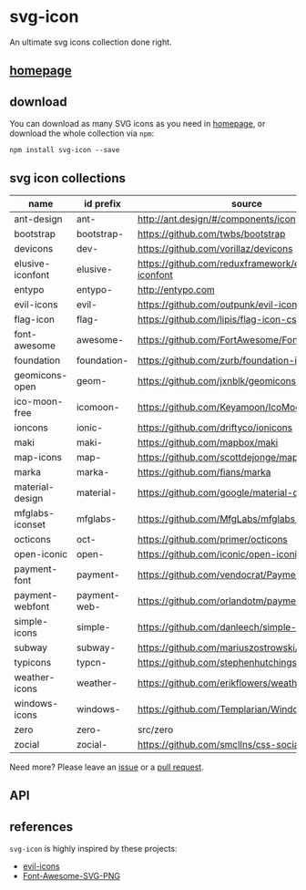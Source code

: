svg-icon
========

An ultimate svg icons collection done right.

## [homepage][homepage]

## download

You can download as many SVG icons as you need in [homepage][homepage], or download the whole collection via `npm`:

```shell
npm install svg-icon --save
```

## svg icon collections

name | id prefix | source | supported
----|----|----|----
ant-design       | ant-         | http://ant.design/#/components/icon                | yes
bootstrap        | bootstrap-   | https://github.com/twbs/bootstrap                  | yes
devicons         | dev-         | https://github.com/vorillaz/devicons               | yes
elusive-iconfont | elusive-     | https://github.com/reduxframework/elusive-iconfont | yes
entypo           | entypo-      | http://entypo.com                                  | yes
evil-icons       | evil-        | https://github.com/outpunk/evil-icons              | yes
flag-icon        | flag-        | https://github.com/lipis/flag-icon-css             | yes
font-awesome     | awesome-     | https://github.com/FortAwesome/Font-Awesome        | yes
foundation       | foundation-  | https://github.com/zurb/foundation-icon-fonts      | no
geomicons-open   | geom-        | https://github.com/jxnblk/geomicons-open           | no
ico-moon-free    | icomoon-     | https://github.com/Keyamoon/IcoMoon-Free           | no
ioncons          | ionic-       | https://github.com/driftyco/ionicons               | yes
maki             | maki-        | https://github.com/mapbox/maki                     | no
map-icons        | map-         | https://github.com/scottdejonge/map-icons          | no
marka            | marka-       | https://github.com/fians/marka                     | no
material-design  | material-    | https://github.com/google/material-design-icons    | yes
mfglabs-iconset  | mfglabs-     | https://github.com/MfgLabs/mfglabs-iconset         | no
octicons         | oct-         | https://github.com/primer/octicons                 | yes
open-iconic      | open-        | https://github.com/iconic/open-iconic              | no
payment-font     | payment-     | https://github.com/vendocrat/PaymentFont           | no
payment-webfont  | payment-web- | https://github.com/orlandotm/payment-webfont       | no
simple-icons     | simple-      | https://github.com/danleech/simple-icons           | no
subway           | subway-      | https://github.com/mariuszostrowski/subway         | no
typicons         | typcn-       | https://github.com/stephenhutchings/typicons.font  | no
weather-icons    | weather-     | https://github.com/erikflowers/weather-icons       | no
windows-icons    | windows-     | https://github.com/Templarian/WindowsIcons         | no
zero             | zero-        | src/zero                                           | yes
zocial           | zocial-      | https://github.com/smcllns/css-social-buttons      | no

Need more? Please leave an [issue][issues] or a [pull request][pull-requests].

## API

## references

`svg-icon` is highly inspired by these projects:
 
* [evil-icons](https://github.com/outpunk/evil-icons)
* [Font-Awesome-SVG-PNG](https://github.com/encharm/Font-Awesome-SVG-PNG)

[homepage]: http://leungwensen.github.io/svg-icon/ "homepage"
[issues]: https://github.com/leungwensen/svg-icon/issues "issues"
[pull-requests]: https://github.com/leungwensen/svg-icon/pulls "pull requests"
